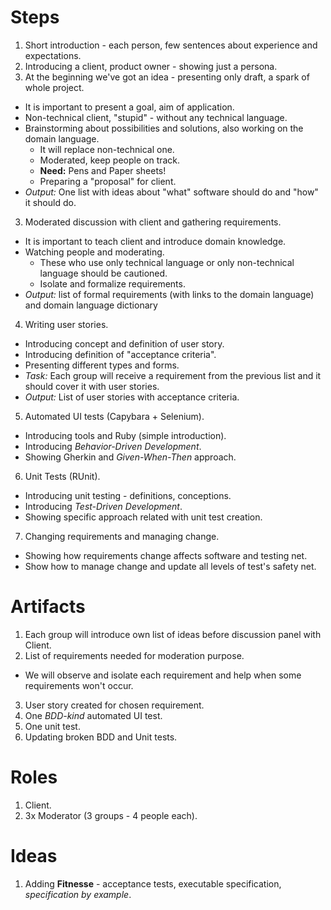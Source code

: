 # Steps

1. Short introduction - each person, few sentences about experience and expectations.
2. Introducing a client, product owner - showing just a persona.
2. At the beginning we've got an idea - presenting only draft, a spark of whole project.
  - It is important to present a goal, aim of application.
  - Non-technical client, "stupid" - without any technical language.
  - Brainstorming about possibilities and solutions, also working on the domain language.
    - It will replace non-technical one.
    - Moderated, keep people on track.
    - **Need:** Pens and Paper sheets!
    - Preparing a "proposal" for client.
  - *Output:* One list with ideas about "what" software should do and "how" it should do.
3. Moderated discussion with client and gathering requirements.
  - It is important to teach client and introduce domain knowledge.
  - Watching people and moderating.
    - These who use only technical language or only non-technical language should be cautioned.
    - Isolate and formalize requirements.
  - *Output:* list of formal requirements (with links to the domain language) and domain language dictionary
4. Writing user stories.
  - Introducing concept and definition of user story.
  - Introducing definition of "acceptance criteria".
  - Presenting different types and forms.
  - _Task:_ Each group will receive a requirement from the previous list and it should cover it with user stories.
  - *Output:* List of user stories with acceptance criteria.
5. Automated UI tests (Capybara + Selenium).
  - Introducing tools and Ruby (simple introduction).
  - Introducing *Behavior-Driven Development*.
  - Showing Gherkin and *Given-When-Then* approach.
6. Unit Tests (RUnit).
  - Introducing unit testing - definitions, conceptions.
  - Introducing *Test-Driven Development*.
  - Showing specific approach related with unit test creation.
7. Changing requirements and managing change.
  - Showing how requirements change affects software and testing net.
  - Show how to manage change and update all levels of test's safety net.

# Artifacts

1. Each group will introduce own list of ideas before discussion panel with Client.
2. List of requirements needed for moderation purpose.
  - We will observe and isolate each requirement and help when some requirements won't occur.
3. User story created for chosen requirement.
4. One *BDD-kind* automated UI test.
5. One unit test.
6. Updating broken BDD and Unit tests.

# Roles

1. Client.
2. 3x Moderator (3 groups - 4 people each).

# Ideas

1. Adding **Fitnesse** - acceptance tests, executable specification, *specification by example*.